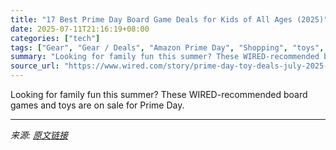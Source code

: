 ```yaml
---
title: "17 Best Prime Day Board Game Deals for Kids of All Ages (2025)"
date: 2025-07-11T21:16:19+08:00
categories: ["tech"]
tags: ["Gear", "Gear / Deals", "Amazon Prime Day", "Shopping", "toys", "Board Games", "Prime Day"]
summary: "Looking for family fun this summer? These WIRED-recommended board games and toys are on sale for Prime Day."
source_url: "https://www.wired.com/story/prime-day-toy-deals-july-2025-3/"
---
```


Looking for family fun this summer? These WIRED-recommended board games and toys are on sale for Prime Day.

---

*来源: [原文链接](https://www.wired.com/story/prime-day-toy-deals-july-2025-3/)*
